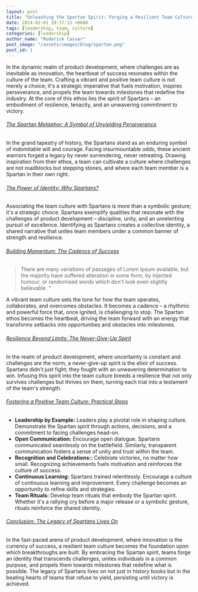 ```yaml
---
layout: post
title: "Unleashing the Spartan Spirit: Forging a Resilient Team Culture"
date: 2024-02-01 20:37:13 +0600
tags: [leadership, team, culture]
categories: [leadership]
author_name: "Roderick Cassar"
post_image: "/assets/images/blog/spartan.png"
post_id: 1
---
```


<p>In the dynamic realm of product development, where challenges are as inevitable as innovation, the heartbeat of success resonates within the culture of the team. Crafting a vibrant and positive team culture is not merely a choice; it's a strategic imperative that fuels motivation, inspires perseverance, and propels the team towards milestones that redefine the industry. At the core of this ethos lies the spirit of Spartans – an embodiment of resilience, tenacity, and an unwavering commitment to victory.</p>

<h6><a href="#" class="text-primary">The Spartan Metaphor: A Symbol of Unyielding Perseverance</a></h6>
<p>In the grand tapestry of history, the Spartans stand as an enduring symbol of indomitable will and courage. Facing insurmountable odds, these ancient warriors forged a legacy by never surrendering, never retreating. Drawing inspiration from their ethos, a team can cultivate a culture where challenges are not roadblocks but stepping stones, and where each team member is a Spartan in their own right.</p>

<h6><a href="#" class="text-primary">The Power of Identity: Why Spartans?</a></h6>
<p>Associating the team culture with Spartans is more than a symbolic gesture; it's a strategic choice. Spartans exemplify qualities that resonate with the challenges of product development – discipline, unity, and an unrelenting pursuit of excellence. Identifying as Spartans creates a collective identity, a shared narrative that unites team members under a common banner of strength and resilience.</p>

<h6><a href="#" class="text-primary">Building Momentum: The Cadence of Success</a></h6>
<blockquote>
  <p> There are many variations of passages of Lorem
    Ipsum available, but the majority have suffered alteration in some form, by injected
    humour, or randomised words which don't look even slightly believable. "</p>
</blockquote>

<p>A vibrant team culture sets the tone for how the team operates, collaborates, and overcomes obstacles. It becomes a cadence – a rhythmic and powerful force that, once ignited, is challenging to stop. The Spartan ethos becomes the heartbeat, driving the team forward with an energy that transforms setbacks into opportunities and obstacles into milestones.</p>

<h6><a href="#" class="text-primary">Resilience Beyond Limits: The Never-Give-Up Spirit</a></h6>
<p>
  In the realm of product development, where uncertainty is constant and challenges are the norm, a never-give-up spirit is the elixir of success. Spartans didn't just fight; they fought with an unwavering determination to win. Infusing this spirit into the team culture breeds a resilience that not only survives challenges but thrives on them, turning each trial into a testament of the team's strength.
</p>

<h6><a href="#" class="text-primary">Fostering a Positive Team Culture: Practical Steps</a></h6>
<ul>
  <li><strong>Leadership by Example:</strong>
              Leaders play a pivotal role in shaping culture. Demonstrate the Spartan spirit through actions, decisions, and a commitment to facing challenges head-on.
  </li>
  <li><strong>Open Communication:</strong>
              Encourage open dialogue. Spartans communicated seamlessly on the battlefield. Similarly, transparent communication fosters a sense of unity and trust within the team.
  </li>
  <li><strong>Recognition and Celebrations::</strong>
              Celebrate victories, no matter how small. Recognizing achievements fuels motivation and reinforces the culture of success.
  </li>
  <li><strong>Continuous Learning:</strong>
              Spartans trained relentlessly. Encourage a culture of continuous learning and improvement. Every challenge becomes an opportunity to refine skills and strategies.
  </li>
  <li><strong>Team Rituals:</strong>
              Develop team rituals that embody the Spartan spirit. Whether it's a rallying cry before a major release or a symbolic gesture, rituals reinforce the shared identity.
  </li>
</ul>

<h6><a href="#" class="text-primary">Conclusion: The Legacy of Spartans Lives On</a></h6>
<p>
  In the fast-paced arena of product development, where innovation is the currency of success, a resilient team culture becomes the foundation upon which breakthroughs are built. By embracing the Spartan spirit, teams forge an identity that transcends challenges, unites individuals in a common purpose, and propels them towards milestones that redefine what is possible. The legacy of Spartans lives on not just in history books but in the beating hearts of teams that refuse to yield, persisting until victory is achieved.
</p>

